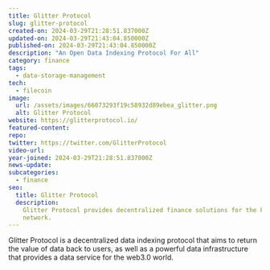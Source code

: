 ```yaml
---
title: Glitter Protocol
slug: glitter-protocol
created-on: 2024-03-29T21:28:51.837000Z
updated-on: 2024-03-29T21:43:04.850000Z
published-on: 2024-03-29T21:43:04.850000Z
description: "An Open Data Indexing Protocol For All"
category: finance
tags:
  - data-storage-management
tech:
  - filecoin
image:
  url: /assets/images/66073293f19c58932d89ebea_glitter.png
  alt: Glitter Protocol
website: https://glitterprotocol.io/
featured-content:
repo:
twitter: https://twitter.com/GlitterProtocol
video-url:
year-joined: 2024-03-29T21:28:51.837000Z
news-update:
subcategories:
  - finance
seo:
  title: Glitter Protocol
  description:
    Glitter Protocol provides decentralized finance solutions for the Filecoin
    network.
---
```


Glitter Protocol is a decentralized data indexing protocol that aims to return the value of data back to users, as well as a powerful data infrastructure that provides a data service for the web3.0 world.
